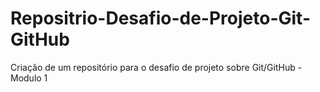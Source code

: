 # Repositrio-Desafio-de-Projeto-Git-GitHub
Criação de um repositório para o desafio de projeto sobre Git/GitHub - Modulo 1 
